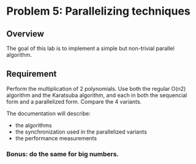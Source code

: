 # Problem 5: Parallelizing techniques

## Overview

The goal of this lab is to implement a simple but non-trivial parallel algorithm.

## Requirement

Perform the multiplication of 2 polynomials. Use both the regular O(n2) algorithm and the Karatsuba algorithm, and each in both the sequencial form and a parallelized form. Compare the 4 variants.

The documentation will describe:
- the algorithms
- the synchronization used in the parallelized variants
- the performance measurements

### Bonus: do the same for big numbers.